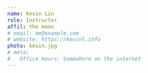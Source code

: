 ```yaml
---
name: Kevin Lin
role: Instructor
affil: the moon
# email: me@example.com
# website: https://kevinl.info
photo: kevin.jpg
# meta:
#   Office Hours: Somewhere on the internet
---
```


